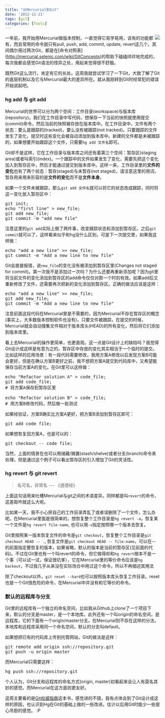 ```yaml
---
title: "从Mercurial到Git"
date: '2012-12-21'
tags: [git]
categories: [Tools]
---
```


<img src="{{urls.media}}/mercurial.png" align="right">

一年前，我开始用Mercurial做版本控制，一直觉得它易学易用，该有的功能都有，而且常用的命令就只有pull, push, add, commit, update, revert这几个。其间偶尔用过两次Git，都是在[命令对照表] (http://mercurial.selenic.com/wiki/GitConcepts)的帮助下磕磕绊绊地完成的，每次我都会感觉Git语法的怪异之处，用起来觉得很不舒服。

既然Git这么流行，肯定有它的长处。这周我就尝试学习了一下Git，大致了解了Git的底层机制以及它与Mercurial最大的差异所在。就从我刚转到Git时经常犯的错误开始说起吧。

### hg add 与 git add

Mercurial的世界可以分为两个空间：工作目录(workspace)与版本库(repository)。我们在工作目录中写代码，想保存一下当前的快照就使用提交(commit)命令，然后当前的快照被存放在版本库中。在工作目录中，文件有两个状态：要么是跟踪的(tracked)，要么没有被跟踪(not tracked)。只要跟踪的文件发生了变化，提交时这些变化会被自动添加到版本库中。新建的文件都是未被跟踪的，如果想要开始跟踪这个文件，只需要`hg add 文件名`即可。

Git却不是这样，它在工作目录与版本库之间还有着第三个空间：暂存区(staging area)或者叫索引(index)。一个跟踪中的文件如果发生了变化，需要先把这个变化加入到暂存区中，然后才能通过提交到版本库中。这样一来，工作目录里的**文件的变化**也有了两个状态：暂存(staged)与未暂存(not staged)，请注意这里的用词，暂存用来用来形容的是**文件的变化**而不是**文件本身**。

如果一个文件未被跟踪，那么`git add 文件名`就可以将它的状态改成跟踪，同时将这一变化放入暂存区中：

<pre>
git init;
echo "first line" > new_file;
git add new_file;
git commit -m "add new_file"
</pre>
注意这里的`git add`实际上做了两件事，改变跟踪状态和添加到暂存区。之后`git commit`就可以了，这样看来似乎和hg没什么区别，可是下一次提交里，如果我这样做：

<pre>
echo "add a new line" >> new_file;
git commit -m "Add a new line to new_file"
</pre>

Git会直接报错，说`new_file`的变化没有被添加到暂存区里(Changes not staged for commit)。第一次我不是添加过一次吗？为什么还要再重新添加呢？因为git里将当前文件的变化添加到暂存区的add命令仅仅对那一个时刻有效。如果add后又重新修改了文件，还需要再次把新的变化添加到暂存区。正确的做法应该是这样：

<pre>
echo "add a new line" >> new_file;
git add new_file;
git commit -m "Add a new line to new_file"
</pre>
注意前面这段代码在Mercurial里是不需要的，因为Mercurial不存在暂存区的概念(事实上，大多数版本控制软件也没有)，只要文件被跟踪，在提交的时候，Mercurial就会自动搜集文件相对于版本库头(HEAD)的所有变化，然后将它们添加到版本库里。

看上去Mercurial的操作更简单，也更直观。这一点是Git设计上的缺陷吗？我觉得Git设计成这样是有意为之的，暂存区中存放的变化其实相当于一个临时的提交。比如这样的应用场景：有一段代码需要修改，我用方案A修改以后发现方案B可能会更好，但是在确认方案B更好之前，我不想把方案A提交到代码库中，又希望能保存当前方案A的变化。在Git里可以这样做：


<pre>
echo "Refactor solution A" > code_file;
git add code_file;
# 将方案A保存到暂存区里

echo "Refactor solution B" > code_file;
# 用方案B修改代码，然后做一些测试
</pre>


如果经验证，方案B确实比方案A更好，把方案B添加到暂存区即可： 

<pre>
git add code_file;
</pre>

如果想恢复回方案A，也是可以的：

<pre>
git checkout -- code_file;
</pre>

当然，上面的情景在也可以用储藏/搁置(stash/shelve)或者分支(branch)命令来处理，但是通过这个例子可以看出暂存区的引入增加了Git的灵活性。


### hg revert 与 git revert

>名可名，非常名  --- 《道德经》

上面这句话用来吐槽Mercurial与git之间的术语差异。同样都是叫`revert`的命令，这差距咋就这么大呢。

比如某一天，我不小心把自己的工作目录弄乱了或者误删除了一个文件，怎么办呢。在Mercurial里面是很简单的，想恢复整个工作目录是`hg revert -a`，恢复某一个文件是`hg revert file-name`, 也可以用`-v`指定按照哪一个版本去恢复。

Git里按照某一版本恢复文件的命令是`git checkout`，恢复整个工作目录是`git checkout HEAD -- .`, 恢复文件是`git checkout HEAD -- file-name`，可以在--的前面指定要恢复的版本，如果省略，默认的版本是当前的暂存区(见前面的代码)。不过在Git里也有一个叫revert的命令，但它做得却和`hg revert`根本不是一个事（可以试一试，保证很坑爹），它在Mercurial里的等价命令应该是`hg backout`，不过我几乎从来没在实际场合中用过这个命令，所以不再细述其用法

除了checkout以外，`git reset --hard`也可以按照版本库头恢复工作目录。reset也是一个Git很危险的命令，在Mercurial中并没有和它等价的命令。


### 默认的远程库与分支

Git里的远程库有一个独立的命名空间，比如我从Github上clone了一个项目下来，默认的分支是master，是一个本地库。此外还有一个叫origin的命名空间，是远程库，它的下面有一个origin/master分支。在Mercurial则不存在这样的分法，本地库和远程库采用同一个命名空间，默认的分支叫default。


如果想把已有的代码库上传到托管网站，Git的做法是这样：

<pre>
git remote add origin ssh://repository.git
git push -u origin master
</pre>

而Mercurial只需要这样：

<pre>
hg push ssh://repository.git
</pre>

个人认为，Git分支和远程库的命名方式(origin, master)初看起来会让人有莫名其妙的感觉。而Mercurial在这方面则更友好。


这周主要看的是[Git权威指南](http://book.douban.com/subject/6526452/)这本书，感觉讲的不错，我有点体会到了Git设计成这样的原因，也认识到Hg在Git的基础上做的一些改进。估计以后用Git时能少一些提心吊胆的感觉。 :P
